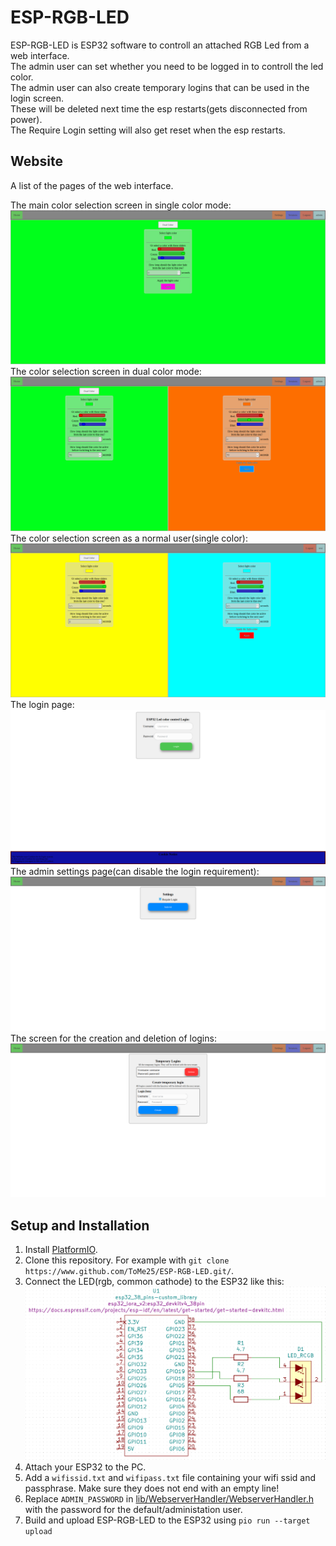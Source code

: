 # ESP-RGB-LED
ESP-RGB-LED is ESP32 software to controll an attached RGB Led from a web interface.<br/>
The admin user can set whether you need to be logged in to controll the led color.<br/>
The admin user can also create temporary logins that can be used in the login screen.<br/>
These will be deleted next time the esp restarts(gets disconnected from power).<br>
The Require Login setting will also get reset when the esp restarts.

## Website
A list of the pages of the web interface.

The main color selection screen in single color mode:<br/>
![Esp32_Led_color_control](https://raw.githubusercontent.com/ToMe25/ESP-RGB-LED/master/images/Esp32_Led_color_control.png)
The color selection screen in dual color mode:<br/>
![Esp32_Led_dual_color_control](https://raw.githubusercontent.com/ToMe25/ESP-RGB-LED/master/images/Esp32_Led_dual_color_control.png)
The color selection screen as a normal user(single color):<br/>
![Esp32_Led_temp_session_color_control](https://raw.githubusercontent.com/ToMe25/ESP-RGB-LED/master/images/Esp32_Led_temp_session_color_control.png)
The login page:<br>
![Login](https://raw.githubusercontent.com/ToMe25/ESP-RGB-LED/master/images/Login.png)
The admin settings page(can disable the login requirement):<br/>
![Settings](https://raw.githubusercontent.com/ToMe25/ESP-RGB-LED/master/images/Settings.png)
The screen for the creation and deletion of logins:<br/>
![Temporary_Sessions](https://raw.githubusercontent.com/ToMe25/ESP-RGB-LED/master/images/Temporary_Sessions.png)

## Setup and Installation
1. Install [PlatformIO](https://docs.platformio.org/en/latest/core/installation.html).
2. Clone this repository. For example with `git clone https://www.github.com/ToMe25/ESP-RGB-LED.git/`.
3. Connect the LED(rgb, common cathode) to the ESP32 like this:<br/>
![Circuit](https://raw.githubusercontent.com/ToMe25/ESP-RGB-LED/master/images/Circuit.png)
4. Attach your ESP32 to the PC.
5. Add a `wifissid.txt` and `wifipass.txt` file containing your wifi ssid and passphrase. Make sure they does not end with an empty line!
6. Replace `ADMIN_PASSWORD` in [lib/WebserverHandler/WebserverHandler.h](https://github.com/ToMe25/ESP-RGB-LED/blob/master/lib/WebserverHandler/WebserverHandler.h) with the password for the default/administation user.
7. Build and upload ESP-RGB-LED to the ESP32 using `pio run --target upload`
